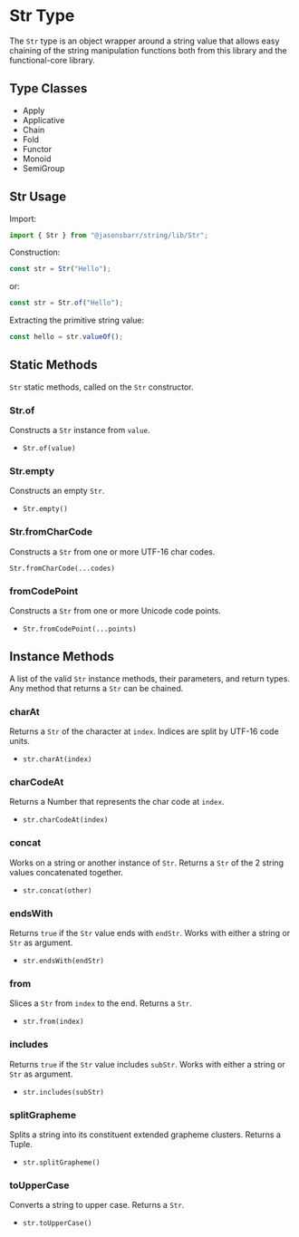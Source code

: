 # Str Type

The `Str` type is an object wrapper around a string value that allows easy chaining of the string manipulation functions both from this library and the functional-core library.

## Type Classes

- Apply
- Applicative
- Chain
- Fold
- Functor
- Monoid
- SemiGroup

## Str Usage

Import:

```js
import { Str } from "@jasonsbarr/string/lib/Str";
```

Construction:

```js
const str = Str("Hello");
```

or:

```js
const str = Str.of("Hello");
```

Extracting the primitive string value:

```js
const hello = str.valueOf();
```

## Static Methods

`Str` static methods, called on the `Str` constructor.

### Str.of

Constructs a `Str` instance from `value`.

- `Str.of(value)`

### Str.empty

Constructs an empty `Str`.

- `Str.empty()`

### Str.fromCharCode

Constructs a `Str` from one or more UTF-16 char codes.

`Str.fromCharCode(...codes)`

### fromCodePoint

Constructs a `Str` from one or more Unicode code points.

- `Str.fromCodePoint(...points)`

## Instance Methods

A list of the valid `Str` instance methods, their parameters, and return types. Any method that returns a `Str` can be chained.

### charAt

Returns a `Str` of the character at `index`. Indices are split by UTF-16 code units.

- `str.charAt(index)`

### charCodeAt

Returns a Number that represents the char code at `index`.

- `str.charCodeAt(index)`

### concat

Works on a string or another instance of `Str`. Returns a `Str` of the 2 string values concatenated together.

- `str.concat(other)`

### endsWith

Returns `true` if the `Str` value ends with `endStr`. Works with either a string or `Str` as argument.

- `str.endsWith(endStr)`

### from

Slices a `Str` from `index` to the end. Returns a `Str`.

- `str.from(index)`

### includes

Returns `true` if the `Str` value includes `subStr`. Works with either a string or `Str` as argument.

- `str.includes(subStr)`

### splitGrapheme

Splits a string into its constituent extended grapheme clusters. Returns a Tuple.

- `str.splitGrapheme()`

### toUpperCase

Converts a string to upper case. Returns a `Str`.

- `str.toUpperCase()`

